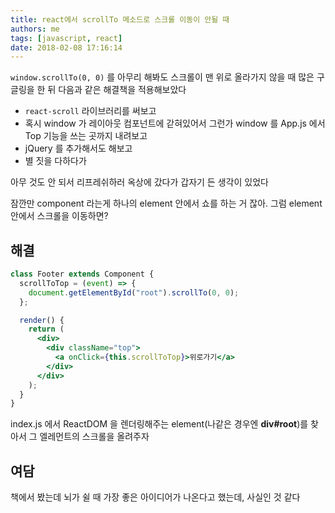 ```yaml
---
title: react에서 scrollTo 메소드로 스크롤 이동이 안될 때
authors: me
tags: [javascript, react]
date: 2018-02-08 17:16:14
---
```


`window.scrollTo(0, 0)` 를 아무리 해봐도 스크롤이 맨 위로 올라가지 않을 때 많은 구글링을 한 뒤 다음과 같은 해결책을 적용해보았다

- `react-scroll` 라이브러리를 써보고
- 혹시 window 가 레이아웃 컴포넌트에 갇혀있어서 그런가 window 를 App.js 에서 Top 기능을 쓰는 곳까지 내려보고
- jQuery 를 추가해서도 해보고
- 별 짓을 다하다가

아무 것도 안 되서 리프레쉬하러 옥상에 갔다가 갑자기 든 생각이 있었다

잠깐만 component 라는게 하나의 element 안에서 쇼를 하는 거 잖아.
그럼 element 안에서 스크롤을 이동하면?

## 해결

```jsx title="Footer.js"
class Footer extends Component {
  scrollToTop = (event) => {
    document.getElementById("root").scrollTo(0, 0);
  };

  render() {
    return (
      <div>
        <div className="top">
          <a onClick={this.scrollToTop}>위로가기</a>
        </div>
      </div>
    );
  }
}
```

index.js 에서 ReactDOM 을 렌더링해주는 element(나같은 경우엔 **div#root**)를 찾아서 그 엘레먼트의 스크롤을 올려주자

## 여담

책에서 봤는데 뇌가 쉴 때 가장 좋은 아이디어가 나온다고 했는데, 사실인 것 같다
